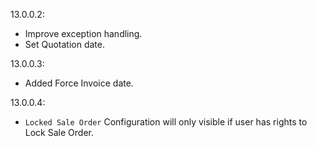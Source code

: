 13.0.0.2: 
- Improve exception handling.
- Set Quotation date.

13.0.0.3: 
- Added Force Invoice date.

13.0.0.4:
- `Locked Sale Order` Configuration will only visible if user has rights to Lock Sale Order.
